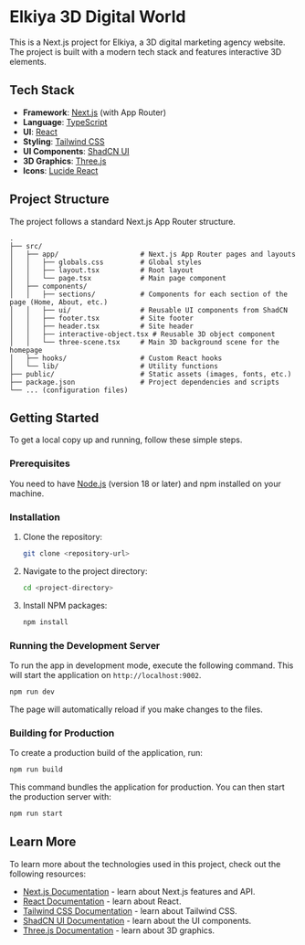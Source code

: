 # Elkiya 3D Digital World

This is a Next.js project for Elkiya, a 3D digital marketing agency website. The project is built with a modern tech stack and features interactive 3D elements.

## Tech Stack

-   **Framework**: [Next.js](https://nextjs.org/) (with App Router)
-   **Language**: [TypeScript](https://www.typescriptlang.org/)
-   **UI**: [React](https://react.dev/)
-   **Styling**: [Tailwind CSS](https://tailwindcss.com/)
-   **UI Components**: [ShadCN UI](https://ui.shadcn.com/)
-   **3D Graphics**: [Three.js](https://threejs.org/)
-   **Icons**: [Lucide React](https://lucide.dev/guide/packages/lucide-react)

## Project Structure

The project follows a standard Next.js App Router structure.

```
.
├── src/
│   ├── app/                    # Next.js App Router pages and layouts
│   │   ├── globals.css         # Global styles
│   │   ├── layout.tsx          # Root layout
│   │   └── page.tsx            # Main page component
│   ├── components/
│   │   ├── sections/           # Components for each section of the page (Home, About, etc.)
│   │   ├── ui/                 # Reusable UI components from ShadCN
│   │   ├── footer.tsx          # Site footer
│   │   ├── header.tsx          # Site header
│   │   ├── interactive-object.tsx # Reusable 3D object component
│   │   └── three-scene.tsx     # Main 3D background scene for the homepage
│   ├── hooks/                  # Custom React hooks
│   └── lib/                    # Utility functions
├── public/                     # Static assets (images, fonts, etc.)
├── package.json                # Project dependencies and scripts
└── ... (configuration files)
```

## Getting Started

To get a local copy up and running, follow these simple steps.

### Prerequisites

You need to have [Node.js](https://nodejs.org/) (version 18 or later) and npm installed on your machine.

### Installation

1.  Clone the repository:
    ```sh
    git clone <repository-url>
    ```
2.  Navigate to the project directory:
    ```sh
    cd <project-directory>
    ```
3.  Install NPM packages:
    ```sh
    npm install
    ```

### Running the Development Server

To run the app in development mode, execute the following command. This will start the application on `http://localhost:9002`.

```sh
npm run dev
```

The page will automatically reload if you make changes to the files.

### Building for Production

To create a production build of the application, run:

```sh
npm run build
```

This command bundles the application for production. You can then start the production server with:

```sh
npm run start
```

## Learn More

To learn more about the technologies used in this project, check out the following resources:

-   [Next.js Documentation](https://nextjs.org/docs) - learn about Next.js features and API.
-   [React Documentation](https://react.dev/) - learn about React.
-   [Tailwind CSS Documentation](https://tailwindcss.com/docs) - learn about Tailwind CSS.
-   [ShadCN UI Documentation](https://ui.shadcn.com/docs) - learn about the UI components.
-   [Three.js Documentation](https://threejs.org/docs/) - learn about 3D graphics.
